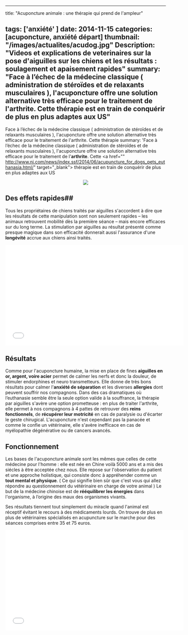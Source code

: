 
---
title: "Acuponcture animale : une thérapie qui prend de l'ampleur"

tags: ['anxiété' ]
date: 2014-11-15
categories: [acuponcture, anxiété départ]
thumbnail: "/images/actualites/acudog.jpg"
Description: "Videos et explications de veterinaires sur la pose d'aiguilles sur les chiens et les résultats : soulagement et apaisement rapides"
summary: "Face à l’échec de la médecine classique ( administration de stéroïdes et de relaxants musculaires ), l'acuponcture offre une solution alternative très efficace pour le traitement de l'arthrite. Cette thérapie est en train de conquérir de plus en plus adaptes aux US"
---

Face à l’échec de la médecine classique ( administration de stéroïdes et de relaxants musculaires ), l'acuponcture offre une solution alternative très efficace pour le traitement de l'arthrite. Cette thérapie summary: 'Face à l’échec de la médecine classique ( administration de stéroïdes et de relaxants musculaires ), l'acuponcture offre une solution alternative très efficace pour le traitement de l'**arthrite**. Cette <a href="" http://www.nj.com/news/index.ssf/2014/06/acupuncture_for_dogs_pets_euthanasia.html/" target="_blank"> thérapie </a>est en train de conquérir de plus en plus adaptes aux US

<p align="center"><img src= "/images/actualites/acudog.jpg"></p>

## Des effets rapides##
Tous les propriétaires de chiens traités par aiguilles s'accordent à dire que les résultats de cette manipulation sont non seulement rapides – les animaux retrouvent  mobilité dès la première séance – mais encore efficaces sur du long terme. La stimulation par aiguilles au résultat présenté comme  presque magique dans son efficacité donnerait aussi l'assurance d'une **longévité** accrue aux chiens ainsi traités.

<p align="center"><iframe width="560" height="315" src="//www.youtube.com/embed/dRhO6-8X0Mg" frameborder="0" allowfullscreen></iframe>


## Résultats ##
Comme pour l'acuponcture humaine, la mise en place de fines **aiguilles en or, argent, voire acier** permet de calmer les nerfs et donc la douleur, de stimuler endorphines et neuro transmetteurs.
Elle donne de très bons résultats pour calmer l'**anxiété de séparation** et les diverses **allergies** dont peuvent souffrir nos compagnons.
Dans des cas dramatiques où l’euthanasie semble être la seule option valide à la souffrance, la thérapie par aiguilles s'avère une option prometteuse : en plus de traiter l'arthrite, elle permet à nos compagnons à 4 pattes de retrouver des **reins fonctionnels**, de **récupérer leur motricité** en cas de paralysie ou d'écarter le geste chirugical.
L'acuponcture n'est cependant pas la panacée et comme le confie un vétérinaire, elle s'avère inefficace en cas de myélopathie dégénérative ou de cancers avancés.

## Fonctionnement ##
Les bases de l'acuponcture animale sont les mêmes que celles de cette médecine pour l'homme : elle est née en Chine voilà 5000 ans et a mis des siécles à être acceptée chez nous. Elle repose sur l'observation du patient et une approche holistique, qui consiste donc à appréhender comme un **tout mental et physique**. ( Ce qui signifie bien sûr que c'est vous qui allez répondre au questionnement du vétérinaire en charge de votre animal )
Le but de la médecine chinoise est de **rééquilibrer les énergies** dans l'organisme, à l’origine des maux des organismes vivants.

Ses résultats tiennent tout simplement du miracle quand l'animal est réceptif évitant le recours à des médicaments lourds.
On trouve de plus en plus de vétérinaires spécialisés en acupuncture sur le marche pour des séances comprises entre 35 et 75 euros.

<p align="center"><iframe width="560" height="315" src="//www.youtube.com/embed/JNkmJXDewig" frameborder="0" allowfullscreen></iframe>